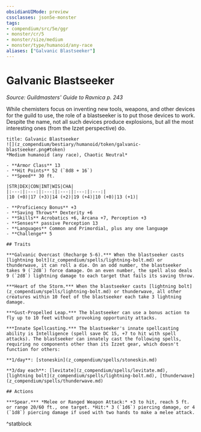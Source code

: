 ```yaml
---
obsidianUIMode: preview
cssclasses: json5e-monster
tags:
- compendium/src/5e/ggr
- monster/cr/5
- monster/size/medium
- monster/type/humanoid/any-race
aliases: ["Galvanic Blastseeker"]
---
```

# Galvanic Blastseeker
*Source: Guildmasters' Guide to Ravnica p. 243*  

While chemisters focus on inventing new tools, weapons, and other devices for the guild to use, the role of a blastseeker is to put those devices to work. Despite the name, not all such devices produce explosions, but all the most interesting ones (from the Izzet perspective) do.

```ad-statblock
title: Galvanic Blastseeker
![](z_compendium/bestiary/humanoid/token/galvanic-blastseeker.png#token)
*Medium humanoid (any race), Chaotic Neutral*

- **Armor Class** 13 
- **Hit Points** 52 (`8d8 + 16`)
- **Speed** 30 ft.

|STR|DEX|CON|INT|WIS|CHA|
|:---:|:---:|:---:|:---:|:---:|:---:|
|10 (+0)|17 (+3)|14 (+2)|19 (+4)|10 (+0)|13 (+1)|

- **Proficiency Bonus** +3
- **Saving Throws** Dexterity +6
- **Skills** Acrobatics +6, Arcana +7, Perception +3
- **Senses** passive Perception 13
- **Languages** Common and Primordial, plus any one language
- **Challenge** 5

## Traits

***Galvanic Overcast (Recharge 5-6).*** When the blastseeker casts [lightning bolt](z_compendium/spells/lightning-bolt.md) or thunderwave, it can roll a die. On an odd number, the blastseeker takes 9 (`2d8`) force damage. On an even number, the spell also deals 9 (`2d8`) lightning damage to each target that fails its saving throw.

***Heart of the Storm.*** When the blastseeker casts [lightning bolt](z_compendium/spells/lightning-bolt.md) or thunderwave, all other creatures within 10 feet of the blastseeker each take 3 lightning damage.

***Gust-Propelled Leap.*** The blastseeker can use a bonus action to fly up to 10 feet without provoking opportunity attacks.

***Innate Spellcasting.*** The blastseeker's innate spellcasting ability is Intelligence (spell save DC 15, +7 to hit with spell attacks). The blastseeker can innately cast the following spells, requiring no components other than its Izzet gear, which doesn't function for others:

**1/day**: [stoneskin](z_compendium/spells/stoneskin.md)

**3/day each**: [levitate](z_compendium/spells/levitate.md), [lightning bolt](z_compendium/spells/lightning-bolt.md), [thunderwave](z_compendium/spells/thunderwave.md)

## Actions

***Spear.*** *Melee or Ranged Weapon Attack:* +3 to hit, reach 5 ft. or range 20/60 ft., one target. *Hit:* 3 (`1d6`) piercing damage, or 4 (`1d8`) piercing damage if used with two hands to make a melee attack.
```
^statblock